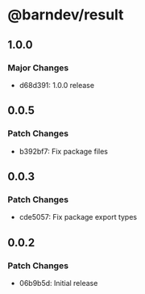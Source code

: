 # @barndev/result

## 1.0.0

### Major Changes

- d68d391: 1.0.0 release

## 0.0.5

### Patch Changes

- b392bf7: Fix package files

## 0.0.3

### Patch Changes

- cde5057: Fix package export types

## 0.0.2

### Patch Changes

- 06b9b5d: Initial release
